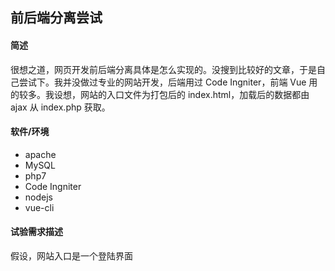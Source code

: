 ## 前后端分离尝试

#### 简述

很想之道，网页开发前后端分离具体是怎么实现的。没搜到比较好的文章，于是自己尝试下。我并没做过专业的网站开发，后端用过 Code Ingniter，前端 Vue 用的较多。我设想，网站的入口文件为打包后的 index.html，加载后的数据都由 ajax 从 index.php 获取。

#### 软件/环境

+ apache
+ MySQL
+ php7
+ Code Ingniter
+ nodejs
+ vue-cli

#### 试验需求描述

假设，网站入口是一个登陆界面

